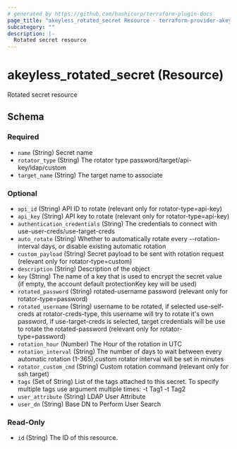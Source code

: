 ```yaml
---
# generated by https://github.com/hashicorp/terraform-plugin-docs
page_title: "akeyless_rotated_secret Resource - terraform-provider-akeyless"
subcategory: ""
description: |-
  Rotated secret resource
---
```


# akeyless_rotated_secret (Resource)

Rotated secret resource



<!-- schema generated by tfplugindocs -->
## Schema

### Required

- `name` (String) Secret name
- `rotator_type` (String) The rotator type password/target/api-key/ldap/custom
- `target_name` (String) The target name to associate

### Optional

- `api_id` (String) API ID to rotate (relevant only for rotator-type=api-key)
- `api_key` (String) API key to rotate (relevant only for rotator-type=api-key)
- `authentication_credentials` (String) The credentials to connect with use-user-creds/use-target-creds
- `auto_rotate` (String) Whether to automatically rotate every --rotation-interval days, or disable existing automatic rotation
- `custom_payload` (String) Secret payload to be sent with rotation request (relevant only for rotator-type=custom)
- `description` (String) Description of the object
- `key` (String) The name of a key that is used to encrypt the secret value (if empty, the account default protectionKey key will be used)
- `rotated_password` (String) rotated-username password (relevant only for rotator-type=password)
- `rotated_username` (String) username to be rotated, if selected use-self-creds at rotator-creds-type, this username will try to rotate it's own password, if use-target-creds is selected, target credentials will be use to rotate the rotated-password (relevant only for rotator-type=password)
- `rotation_hour` (Number) The Hour of the rotation in UTC
- `rotation_interval` (String) The number of days to wait between every automatic rotation (1-365),custom rotator interval will be set in minutes
- `rotator_custom_cmd` (String) Custom rotation command (relevant only for ssh target)
- `tags` (Set of String) List of the tags attached to this secret. To specify multiple tags use argument multiple times: -t Tag1 -t Tag2
- `user_attribute` (String) LDAP User Attribute
- `user_dn` (String) Base DN to Perform User Search

### Read-Only

- `id` (String) The ID of this resource.


